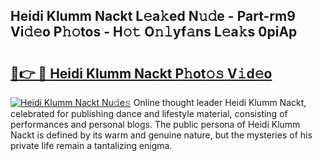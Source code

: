 ## Heidi Klumm Nackt L𝚎a𝚔ed N𝚞𝚍e - Part-rm9 Vi𝚍𝚎o P𝚑𝚘tos - H𝚘𝚝 O𝚗𝚕yf𝚊ns L𝚎a𝚔s 0piAp

# <h2><a href="http://kfdq27.oniu.top/?m=Heidi+Klumm+Nackt">🔗👉 🔴 Heidi Klumm Nackt P𝚑ot𝚘𝚜 V𝚒d𝚎o</a></h2>

[![Heidi Klumm Nackt Nu𝚍e𝚜](https://i.imgur.com/0qMVB7G.gif)](http://kfdq27.oniu.top/?m=Heidi+Klumm+Nackt)
Online thought leader Heidi Klumm Nackt, celebrated for publishing dance and lifestyle material, consisting of performances and personal blogs. The public persona of Heidi Klumm Nackt is defined by its warm and genuine nature, but the mysteries of his private life remain a tantalizing enigma.  
